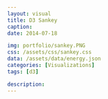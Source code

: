 ```yaml
---
layout: visual
title: D3 Sankey
caption: 
date: 2014-07-18

img: portfolio/sankey.PNG
css: /assets/css/sankey.css
data: /assets/data/energy.json
categories: [Visualizations]
tags: [d3]

description: 
---
```

<link rel="stylesheet" href="{{ page.css }}">
<script src="https://d3js.org/d3.v5.min.js"></script>
<script src="/js/sankey.js"></script>

<script>
	// set the dimensions and margins of the graph
	var node, nodeRect, nodeText, link, 
		searchNodes = [],
		margin = {top: 25, right: 25, bottom: 25, left: 25},
		width = window.innerWidth - margin.left - margin.right,
		height = Math.max(300, window.innerHeight - 30 - margin.top - margin.bottom);

	// format variables
	var formatNumber = d3.format(",.0f"),    // zero decimal places
		color = d3.scaleOrdinal(d3.schemePaired);

	// append the svg object to the body of the page
	var svg = d3.select("#visual")
	  .append("svg")
		.attr("width", width + margin.left + margin.right)
		.attr("height", height + margin.top + margin.bottom)
		.append("g")
		   .attr("transform", "translate(" + margin.left + "," + margin.top + ")");

	// Set the sankey diagram properties
	var sankey = d3.sankey()
	  .nodeWidth(20)
	  .nodePadding(10)
	  .size([width, height]);

	var path = sankey.link();

	// load the data
	d3.json("{{ page.data }}").then(function(graph) {
//	d3.json("{{ page.data }}", function(error, graph) {
	
	  sankey
		.nodes(graph.nodes)
		.links(graph.links)
		.layout(32);
					
	  // add in the links
	  glink = svg.append("g");
	  
	  link = glink.selectAll(".link")
		.data(graph.links)
		.enter().append("path")
		  .attr("class", "link")
		  .attr('id', function (d, i) {return 'edgepath' + i})
		  .attr("d", path)
		  .style("stroke-width", function(d) { return Math.max(1, d.dy); })
		  .sort(function(a, b) { return b.dy - a.dy; })
		  .on("click", linkClick);
		  
	  edgelabels = glink.selectAll(".edgelabel")
		.data(graph.links)
		.enter().append('text')
			.style("pointer-events", "none")
			.style("font-size", 8)
			.style("opacity", 0)
			.style("fill", "grey");
	  edgelabels
		.append('textPath')
			.attr('xlink:href', function (d, i) {return '#edgepath' + i})
			.style("text-anchor", "middle")
			.style("pointer-events", "none")
			.attr("startOffset", "50%")
			.text(function(d,i){ return "label" + i; });	
			
	  // add the link titles
	  link.append("title")
		.text(function(d) { return d.source.name + " → " + d.target.name; });

	  // add in the nodes
	  node = svg.append("g").selectAll(".node")
		.data(graph.nodes)
		.enter().append("g")
		  .attr("class", "node")
		  .attr("transform", function(d) { return "translate(" + d.x + "," + d.y + ")"; })
		  .on("click", nodeClick)
		  .call(d3.drag().subject(function(d) { return d; })
			.on("start", function() { this.parentNode.appendChild(this); })
			.on("drag", dragMove));

	  // add the rectangles for the nodes
	  nodeRect = node
		.append("rect")
		  .attr("height", function(d) { return d.dy; })
		  .attr("width", sankey.nodeWidth())
		  .attr("class", "nodeRect")
		  .style("fill", function(d) { return d.color = color(d.name.replace(/ .*/, "")); })
		  .style("stroke", function(d) { return d3.rgb(d.color).darker(2); })
		  .on("mouseover, pointerover", nodeOver)
		  .on("mouseout, pointerout", nodeOut);
		  
	  nodeRect.append("title").text(function(d) { return d.name; });

	  // add in the title for the nodes
	  nodeText = node
		.append("text")
		  .attr("x", -6)
		  .attr("y", function(d) { return d.dy / 2; })
		  .attr("dy", ".35em")
		  .attr("text-anchor", "end")
		  .attr("transform", null)
		  .text(function(d) { return d.name; })
		  .filter(function(d) { return d.x < width / 2; })
			.attr("x", 6 + sankey.nodeWidth())
			.attr("text-anchor", "start");
			
	  // the function for moving the nodes
	});
	function dragMove(d) { d3.select(this).attr("transform", "translate(" + d.x + "," + (d.y = Math.max(0, Math.min(height - d.dy, d3.event.y)) ) + ")"); sankey.relayout(); link.attr("d", path); }
	function linkClick(d) {
		searchNodes = [d.source, d.target];
		searchTargetValues(d.source);
		searchSourceValues(d.target);
		filterNodes(searchNodes);
	}
	function nodeOver(d) {
		findNodes(d);
		filterNodes(searchNodes);
	}
	function nodeOut() {
		searchNodes = [];
		link.style("opacity", "");
		edgelabels.style("opacity", 0);
		node.style("opacity", "");
	}
	function nodeClick(d) {
		nodeOut();
		nodeOver(d);
	}
	function findNodes(d) {
		searchNodes.push(d);
		searchSourceValues(d)
		searchTargetValues(d)
	}
	function searchSourceValues(s) {
		$.each(s.sourceLinks, function() {
			if (searchNodes.indexOf(this.target) == -1) {
				searchNodes.push(this.target);
				if (this.target.sourceLinks.length > 0) searchSourceValues(this.target);
			}
		});
	}
	function searchTargetValues(s) {
		$.each(s.targetLinks, function() {
			if (searchNodes.indexOf(this.source) == -1) {
				searchNodes.push(this.source);
				if (this.source.targetLinks.length > 0) searchTargetValues(this.source);
			}
		});		
	}
	function filterNodes(searchNodes) {
		link
			.style("opacity", 0.05)
			.filter(function(l) { return (searchNodes.indexOf(l.source) > -1 && searchNodes.indexOf(l.target) > -1); })
			.style("opacity", 0.7);
		edgelabels
			.style("opacity", 0)
			.filter(function(l) { return (searchNodes.indexOf(l.source) > -1 && searchNodes.indexOf(l.target) > -1); })
			.style("opacity", 0.7);
		node
			.style("opacity", 0.05)
			.filter(function(k) { return (searchNodes.indexOf(k) > -1); })
			.style("opacity", 1);		
	}
	
</script>